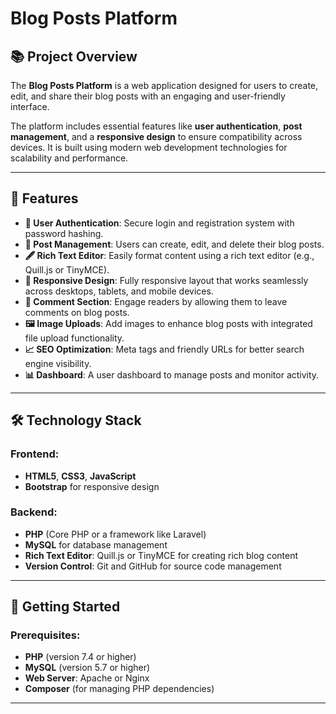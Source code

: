 # Blog Posts Platform

## 📚 Project Overview
The **Blog Posts Platform** is a web application designed for users to create, edit, and share their blog posts with an engaging and user-friendly interface. 

The platform includes essential features like **user authentication**, **post management**, and a **responsive design** to ensure compatibility across devices. It is built using modern web development technologies for scalability and performance.

---

## 🌟 Features

- **🔐 User Authentication**: Secure login and registration system with password hashing.
- **📝 Post Management**: Users can create, edit, and delete their blog posts.
- **🖋️ Rich Text Editor**: Easily format content using a rich text editor (e.g., Quill.js or TinyMCE).
- **📱 Responsive Design**: Fully responsive layout that works seamlessly across desktops, tablets, and mobile devices.
- **💬 Comment Section**: Engage readers by allowing them to leave comments on blog posts.
- **🖼️ Image Uploads**: Add images to enhance blog posts with integrated file upload functionality.
- **📈 SEO Optimization**: Meta tags and friendly URLs for better search engine visibility.
- **📊 Dashboard**: A user dashboard to manage posts and monitor activity.

---

## 🛠️ Technology Stack

### Frontend:
- **HTML5**, **CSS3**, **JavaScript**
- **Bootstrap** for responsive design

### Backend:
- **PHP** (Core PHP or a framework like Laravel)
- **MySQL** for database management
- **Rich Text Editor**: Quill.js or TinyMCE for creating rich blog content
- **Version Control**: Git and GitHub for source code management

---

## 🚀 Getting Started

### Prerequisites:
- **PHP** (version 7.4 or higher)
- **MySQL** (version 5.7 or higher)
- **Web Server**: Apache or Nginx
- **Composer** (for managing PHP dependencies)

---

